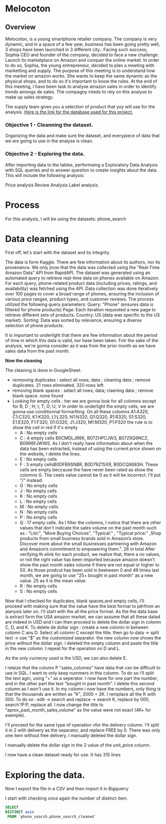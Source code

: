 # Melocoton

## Overview
Melocoton, is a young smartphone retailer company.
The company is very dynamic, and in a space of a few year, business has been going pretty well, 3 shops have been launched in 3 different city.. 
Facing such success, Sophia CEO and founder of the company, decided to face a new challenge. 
Launch its marketplace on Amazon and conquer the online market.
In order to do so, Sophia, the young entrepreneur, decided to plan a meeting with marketting and supply. 
The purpose of this meeting is to understand how the market on amazon works.
She wants to keep the same dynamic as the physical shops, and to do so it's important to know the rules. 
At the end of this meeting, I have been task to analyse amazon sales in order to identify trends amongs de sales.
The compagny inteds to rely on this analyse to make up  sales strategy. 

The supply team gives you a selection of product that yoy will use for the analysis. 
[Here is the link for the database used for this project.](https://www.kaggle.com/datasets/shreyasur965/phone-search-dataset)

### Objective 1 - Cleanning the dataset. 
Organizing the data and make sure the dataset, and everypiece of data that we are going to use in the analyse is clean. 

### Objective 2 - Exploring the data. 

After importing data to the tables, performaing a Exploratory Data Analysis with SQL queries and to answer question to create insights about the data. This will include the following analysis:

Price analysis
Review Analysis
Label analysis. 

# Process 
For this analysis, I will be using the datasets: phone_search



# Data cleanning

First off, let's start with the dataset and its integrity. 

The data is form Kaggle. There are few information about its authors, nor its provenance. 
We only jnow that the data was collected using the "Real-Time Amazon Data" API from RapidAPI.
The dataset was generated using an automated query to retrieve real-time data on phones available on Amazon. For each query, phone-related product data (including prices, ratings, and availability) was fetched using the API. Data collection was done iteratively over 100 pages to cover a broad range of phones, ensuring the inclusion of various price ranges, product types, and customer reviews. The process utilized the following query parameters: Query: "Phone" (ensures data is filtered for phone products) Page: Each iteration requested a new page to retrieve different sets of products. Country: US (data was specific to the US market). Sorting: Data was sorted by relevance, ensuring a diverse selection of phone products.

It is important to underlight that there are few information about the period of time in which this data is valid, nor hase been taken. 
Fotr the sake of the analysis, we're gonna consider as it was from the prior month as we have sales data from the past month. 

**Now the cleaning**

The cleaning is done in GoogleSheet. 

  - rermoving duplicates : select all rows; data ; cleaning data ; remove duplicates.
21 rows eliminated, 320 rows left. 
  - removing blank spaces : selact all rows; data; claening data ; remove blank space.
none found
  - Looking for empty cells : her we are gonna look for all colomns except for B; D ; H; I; T; O;  U; V
In order to underlight the empty cells, we are gonna use conditionnal formartting.
On all these colomns A1:A320, C1:C320, K1:K320, L1:L320, N1:N320, Q1:Q320, R1:R320, S1:S320, E1:E320, F1:F320, G1:G320, J1:J320, M1:M320, P1:P320
the rule is to show the cell in red if it's empty
    - A : No empty cells
    - C : 4 empty cells B0CMDLJR6K, B07ZHPCJW3, B07Z6Q9NCZ, B09R6FJWWS. As I don't really have information about when the data has been extracted, instead of using the        current price shown on the website, I delete the lines.
    - E : No empty cells
    - F : 3 empty cellsB0DFB9SNBR, B0D79Z15XR, B0DCQX683H. These cells are empty beccause the have never been rated as show the colomns G. The ceels value cannot be 0 as it will be incorrect. I'll put "/" instead.
    - G : No empty cells
    - J : No empty cells
    - K : No empty cells
    - L : No empty cells
    - M : No empty cells
    - N : No empty cells
    - P  : No empty cells
    - Q : 17 empty cells. As I filter the colomns, I notice that there are other values that don't indicate the sales volume on the past month such as : "List:", "More Buying Choices", "Typical:" , "Typical price:" ,Shop products from small business brands sold in Amazon’s store. Discover more about the small businesses partnering with Amazon and Amazon’s commitment to empowering them.". 26 in total
After verifying th elink for each product, we realize that, there a no values, or not the right value has been imported because amazon doesn't show the past month sales volume if there are not equal or higher to 50.
As those prodcut has been sold in beetween 0 and 49 times last month, we are going to use "25+ bought in past month" as a new value.
25 as it is the mean value.
    - R  : No empty cells
    - S  : No empty cells
   

Now that I checked for duplicates, blank spaces,and empty cells, I'll proceed with making sure that the value have the best format to pêrfrom an alanysis later on. 
I'll start with the all the price format. 
As the the data base is extract form the USA amazon market, we can assume that all these datad are indeed in USD and I can then proceed to delete the dollar sign in colomn C, D, and K. 
To delete de dollar sign : create a new colomn in between colomn C ans D. Select all colomn C except the title. then go to data -> split text -> use "$" as the customized separator. the new column now shows the price without the dollar sign. 
I deleted the empty column and paste the title in the new column. 
I repeat for the operation on D and L. 

As the only currecny used is the USD, we can also delete E. 

I relaize that the column P "sales_columes" have data that can be difficult to use in SQL. 
I want to only keep nummers in this column. 
To do so i'll split the text agin, using "+" as a seperator. 
I now have for one part the number, and in the other part the text "bought in past month". 
I delete this second column as I won't use it. 
In my colomn i now have the numbers, only thing is that the thousands are written as "K", 2000 = 2K. 
I remplace all the K with 000.  To do so : edit -> search and replace -> search K, replace by 000, search'!P:P, replace all. 
I now change the title to "aprox_past_month_sales_volume" as the value were not exact (4K+ for exemple). 

I'll proceed for the same type of operation vfor the delivery column. 
I'll split it in 2 with delivery as the separator, and replace FREE by 0.
There was only one item without free delivery.  I manually deleted the dollar sign. 

I manually delete the dollar sign in the 2 value of the unit_price column.

I now have a clean dataset ready for use. 
It has 315 lines

# Exploring the data. 

Now I export the file in a CSV and then import it in Bigquerry


I start with checking once again the number of distinct item. 

```sql 
SELECT 
DISTINCT asin
 FROM `phone_search.phone_search_cleaned`
```
 
 









